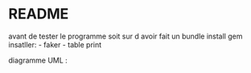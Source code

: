 # README
avant de tester le programme soit sur d avoir fait un bundle install
gem insatller:  - faker 
                - table print

diagramme UML :



